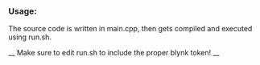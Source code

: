 ### Usage: 

The source code is written in main.cpp, then gets compiled and executed using run.sh. 

__ Make sure to edit run.sh to include the proper blynk token! __
